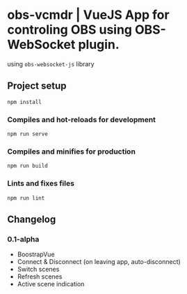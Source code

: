 # obs-vcmdr | VueJS App for controling OBS using OBS-WebSocket plugin.

using `obs-websocket-js` library

## Project setup
```
npm install
```

### Compiles and hot-reloads for development
```
npm run serve
```

### Compiles and minifies for production
```
npm run build
```

### Lints and fixes files
```
npm run lint
```

## Changelog
### 0.1-alpha
- BoostrapVue
- Connect & Disconnect (on leaving app, auto-disconnect)
- Switch scenes
- Refresh scenes
- Active scene indication